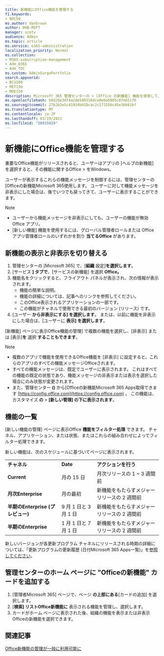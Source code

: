 ```yaml
---
title: 新機能にOffice機能を管理する
f1.keywords:
- NOCSH
ms.author: danbrown
author: DHB-MSFT
manager: scotv
audience: Admin
ms.topic: article
ms.service: o365-administration
localization_priority: Normal
ms.collection:
- M365-subscription-management
- Adm_O365
- Adm_TOC
ms.custom: AdminSurgePortfolio
search.appverid:
- BCS160
- MET150
- MOE150
description: Microsoft 365 管理センターの > [Office の新機能] 機能を使用して、ユーザーが Office アプリ の Office アプリ on Windows で [新機能] を選択した場合に表示または非表示にする Office 機能を決定します。
ms.openlocfilehash: b9d20e3df4a2de540316dce0e6a6905c07e65176
ms.sourcegitcommit: 27b2b2e5c41934b918cac2c171556c45e36661bf
ms.translationtype: MT
ms.contentlocale: ja-JP
ms.lasthandoff: 03/19/2021
ms.locfileid: "50915029"
---
```

# <a name="manage-which-office-features-appear-in-whats-new"></a>新機能にOffice機能を管理する

重要なOffice機能がリリースされると、ユーザーはアプリの [ヘルプの新機能] を選択すると、その機能に関するOffice  >  をWindows。

ユーザーが表示するこれらの機能メッセージを制御するには、管理センターの[Officeの新機能Microsoft 365使用します。 ユーザーに対して機能メッセージを非表示にした場合は、後でいつでも戻ってきて、ユーザーに表示することができます。

> [!NOTE]
> - ユーザーから機能メッセージを非表示にしても、ユーザーの機能が無効Office アプリ。
> - [新しい機能] 機能を使用するには、グローバル管理者ロールまたは Office アプリ管理者ロールのいずれかを割り **当てるOffice** があります。

## <a name="show-or-hide-new-features"></a>新機能の表示と非表示を切り替える 

1. 管理センターの [Microsoft 365] で、[**組織** 設定]**を選択します**。
2. [サービス **] タブで**、[サービスの新機能] を選択 **Office。**
3. 機能名をクリックすると、フライアウト パネルが表示され、次の情報が表示されます。
     - 機能の簡単な説明。
     - 機能の詳細については、記事へのリンクを参照してください。
     - このOffice表示されるアプリケーションの一部です。
     - この機能がチャネルで使用できる最初のバージョン (リリース) です。
4. [ユーザー **から非表示にする] を選択します**。 または、以前に機能を非表示にした場合は、[ユーザーに **表示] を選択します**。

[新機能] ページに表示Office機能の管理] で複数の機能を選択し、[非表示] または [表示]**を** 選択 **することもできます**。

> [!NOTE]
> - 複数のアプリで機能を使用できるOffice機能を [非表示] に設定すると、これらのアプリのすべての機能メッセージOfficeされます。
> - すべての機能メッセージは、既定でユーザーに表示されます。 これはすべての機能の既定の状態であり、機能メッセージの非表示または表示を選択した場合にのみ状態が変更されます。
> - また、管理センター **()** から[Officeの新機能Microsoft 365 Apps取得できます [https://config.office.com](https://config.office.com) 。 この機能は、カスタマイズ **の**  >  **[新しい管理] の下に表示されます**。

## <a name="list-of-features"></a>機能の一覧

[新しい機能の管理] ページに表示Office **機能をフィルター処理** できます。 チャネル、アプリケーション、または状態、またはこれらの組み合わせによってフィルター処理できます。

新しい機能は、次のスケジュールに基づいてページに表示されます。

||||
|:-----|:-----|:-----|
|**チャネル** <br/> |**Date** <br/> |**アクションを行う** <br/> |
|**Current** <br/> |月の 15 日  <br/> |月次リリースの 1 ~ 3 週間前 <br/> |
|**月次Enterprise** <br/> |月の最初  <br/> |新機能をもたらすメジャー リリースの 2 週間前 |
|**半期のEnterprise (プレビュー)** <br/> |9 月 1 日と 3 月 1 日 <br/> | 新機能をもたらすメジャー リリースの 2 週間前|
|**半期のEnterprise** <br/> |1 月 1 日と 7 月 1 日 <br/> | 新機能をもたらすメジャー リリースの 2 週間前<br/> |

新しいバージョンが各更新プログラム チャネルにリリースされる時期の詳細については、「更新プログラムの更新履歴 (日付Microsoft 365 Apps一覧)」を[参照してください](/officeupdates/update-history-microsoft365-apps-by-date)。

## <a name="add-the-whats-new-in-office-card-to-the-admin-center-home-page"></a>管理センターのホーム ページに "Officeの新機能" カードを追加する

1. [管理者Microsoft 365] ページで、ページ **の上部にある**[カードの追加] を選択します。
2. [**検索] リストOffice新機能に** 表示される機能を管理し、選択します。
3. カードがホーム ページに表示された後、組織の機能を表示または非表示Officeの新機能を選択[](#show-or-hide-new-features)できます。


## <a name="related-articles"></a>関連記事

[Office新機能の管理が一般に利用可能に](https://techcommunity.microsoft.com/t5/microsoft-365-blog/office-what-s-new-management-is-now-generally-available/ba-p/1179954)